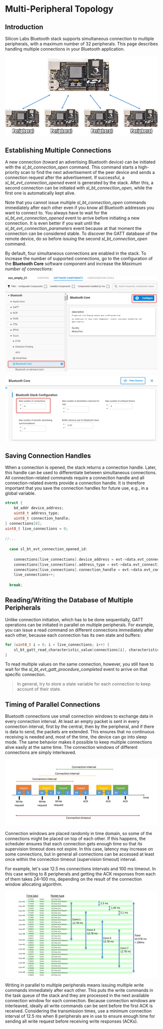 
# Multi-Peripheral Topology

## Introduction

Silicon Labs Bluetooth stack supports simultaneous connection to multiple peripherals, with a maximum number of 32 peripherals. This page describes handling multiple connections in your Bluetooth application.

![Multi-Peripheral Topology](resources/multiperipheral-image1.png)

## Establishing Multiple Connections

A new connection (toward an advertising Bluetooth device) can be initiated with the *sl_bt_connection_open* command. This command starts a high-priority scan to find the next advertisement of the peer device and sends a connection request after the advertisement. If successful, a *sl_bt_evt_connection_opened* event is generated by the stack. After this, a second connection can be initiated with *sl_bt_connection_open*, while the first one is automatically kept alive.

Note that you cannot issue multiple *sl_bt_connection_open* commands immediately after each other even if you know all Bluetooth addresses you want to connect to. You always have to wait for the *sl_bt_evt_connection_opened* event to arrive before initiating a new connection. It is even better if you wait until the *sl_bt_evt_connection_parameters* event because at that moment the connection can be considered stable. To discover the GATT database of the remote device, do so before issuing the second *sl_bt_connection_open* command.

By default, four simultaneous connections are enabled in the stack. To increase the number of supported connections, go to the configuration of the **Bluetooth Core** software component and increase the *Maximum number of connections*:

![Bluetooth Core Component](resources/bluetooth-core.png)

![Configuring the Maximum Number of Connections](resources/max-num-conn.png)

## Saving Connection Handles

When a connection is opened, the stack returns a connection handle. Later, this handle can be used to differentiate between simultaneous connections. All connection-related commands require a connection handle and all connection-related events provide a connection handle. It is therefore important that you save the connection handles for future use, e.g., in a global variable.

```c
struct {
    bd_addr device_address;
    uint8_t address_type;
    uint8_t connection_handle;
} connections[8];
uint8_t live_connections = 0;

//...

  case sl_bt_evt_connection_opened_id:

    connections[live_connections].device_address = evt->data.evt_connection_opened.address;
    connections[live_connections].address_type = evt->data.evt_connection_opened.address_type;
    connections[live_connections].connection_handle = evt->data.evt_connection_opened.connection;
    live_connections++;

  break;
```

## Reading/Writing the Database of Multiple Peripherals

Unlike connection initiation, which has to be done sequentially, GATT operations can be initiated in parallel on multiple peripherals. For example, you can issue a read command on different connections immediately after each other, because each connection has its own state and buffers:

```c
for (uint8_t i = 0; i < live_connections; i++) {
    sl_bt_gatt_read_characteristic_value(connections[i], characteristic);
}
```

To read multiple values on the same connection, however, you still have to wait for the *sl_bt_evt_gatt_procedure_completed* event to arrive on that specific connection.

> In general, try to store a state variable for each connection to keep account of their state.

## Timing of Parallel Connections

Bluetooth connections use small connection windows to exchange data in every connection interval. At least an empty packet is sent in every connection interval, first by the central, then by the peripheral, and if there is data to send, the packets are extended. This ensures that no continuous receiving is needed and, most of the time, the device can go into sleep mode. The same behavior makes it possible to keep multiple connections alive easily at the same time. The connection windows of different connections are simply interleaved.

![Interleaving Multiple Connections](resources/interleaving.png)

Connection windows are placed randomly in time domain, so some of the connections might be placed on top of each other. If this happens, the scheduler ensures that each connection gets enough time so that its supervision timeout does not expire. In this case, latency may increase on some connections, but in general all connections can be accessed at least once within the connection timeout (supervision timeout) interval.

For example, let's use 12.5 ms connections intervals and 100 ms timeout. In this case writing to 8 peripherals and getting the ACK responses from each of them takes 24–100 ms, depending on the result of the connection window allocating algorithm.

![Interleaved Packets](resources/network-analyzer.png)

Writing in parallel to multiple peripherals means issuing multiple write commands immediately after each other. This puts the write commands in the task queue of the stack and they are processed in the next available connection window for each connection. Because connection windows are interleaved, ideally all write commands can be sent before the first ACK is received. Considering the transmission times, use a minimum connection interval of 12.5 ms when 8 peripherals are in use to ensure enough time for sending all write request before receiving write responses (ACKs).
